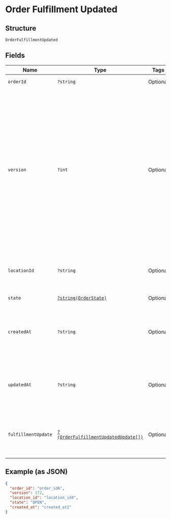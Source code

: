 
# Order Fulfillment Updated

## Structure

`OrderFulfillmentUpdated`

## Fields

| Name | Type | Tags | Description | Getter | Setter |
|  --- | --- | --- | --- | --- | --- |
| `orderId` | `?string` | Optional | The order's unique ID. | getOrderId(): ?string | setOrderId(?string orderId): void |
| `version` | `?int` | Optional | The version number, which is incremented each time an update is committed to the order.<br>Orders that were not created through the API do not include a version number and<br>therefore cannot be updated.<br><br>[Read more about working with versions.](https://developer.squareup.com/docs/orders-api/manage-orders/update-orders) | getVersion(): ?int | setVersion(?int version): void |
| `locationId` | `?string` | Optional | The ID of the seller location that this order is associated with. | getLocationId(): ?string | setLocationId(?string locationId): void |
| `state` | [`?string(OrderState)`](../../doc/models/order-state.md) | Optional | The state of the order. | getState(): ?string | setState(?string state): void |
| `createdAt` | `?string` | Optional | The timestamp for when the order was created, in RFC 3339 format. | getCreatedAt(): ?string | setCreatedAt(?string createdAt): void |
| `updatedAt` | `?string` | Optional | The timestamp for when the order was last updated, in RFC 3339 format. | getUpdatedAt(): ?string | setUpdatedAt(?string updatedAt): void |
| `fulfillmentUpdate` | [`?(OrderFulfillmentUpdatedUpdate[])`](../../doc/models/order-fulfillment-updated-update.md) | Optional | The fulfillments that were updated with this version change. | getFulfillmentUpdate(): ?array | setFulfillmentUpdate(?array fulfillmentUpdate): void |

## Example (as JSON)

```json
{
  "order_id": "order_id6",
  "version": 172,
  "location_id": "location_id4",
  "state": "OPEN",
  "created_at": "created_at2"
}
```

